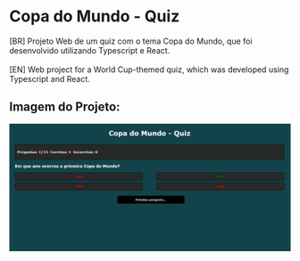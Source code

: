 # Copa do Mundo - Quiz
[BR] Projeto Web de um quiz com o tema Copa do Mundo, que foi desenvolvido utilizando Typescript e React. <br><br>
[EN] Web project for a World Cup-themed quiz, which was developed using Typescript and React.

## Imagem do Projeto:
<img src="./src/img/exemplo.PNG">
